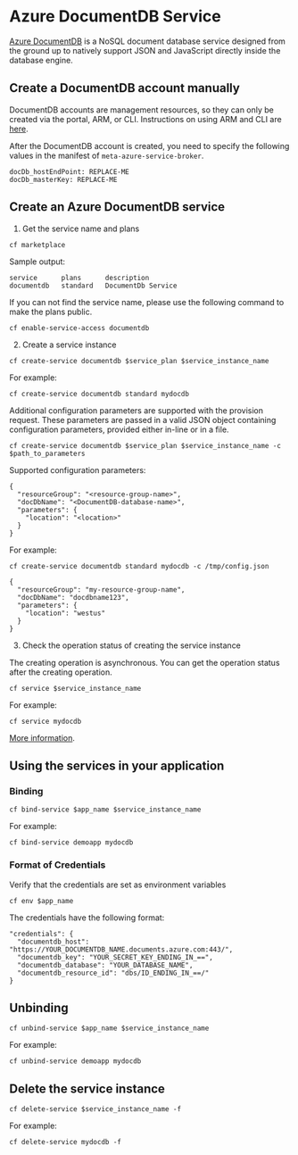 # Azure DocumentDB Service

[Azure DocumentDB](https://azure.microsoft.com/en-us/services/documentdb/) is a NoSQL document database service designed from the ground up to natively support JSON and JavaScript directly inside the database engine.

## Create a DocumentDB account manually

DocumentDB accounts are management resources, so they can only be created via the portal, ARM, or CLI. Instructions on using ARM and CLI are [here](https://azure.microsoft.com/documentation/articles/documentdb-automation-resource-manager-cli/).

After the DocumentDB account is created, you need to specify the following values in the manifest of `meta-azure-service-broker`.

  ```
  docDb_hostEndPoint: REPLACE-ME
  docDb_masterKey: REPLACE-ME
  ```

## Create an Azure DocumentDB service

1. Get the service name and plans

  ```
  cf marketplace
  ```

  Sample output:

  ```
  service      plans      description
  documentdb   standard   DocumentDb Service
  ```

  If you can not find the service name, please use the following command to make the plans public.

  ```
  cf enable-service-access documentdb
  ```

2. Create a service instance

  ```
  cf create-service documentdb $service_plan $service_instance_name
  ```

  For example:

  ```
  cf create-service documentdb standard mydocdb
  ```

  Additional configuration parameters are supported with the provision request. These parameters are passed in a valid JSON object containing configuration parameters, provided either in-line or in a file.

  ```
  cf create-service documentdb $service_plan $service_instance_name -c $path_to_parameters
  ```

  Supported configuration parameters:
  ```
  {
    "resourceGroup": "<resource-group-name>",
    "docDbName": "<DocumentDB-database-name>",
    "parameters": {
      "location": "<location>"
    }
  }
  ```

  For example:

  ```
  cf create-service documentdb standard mydocdb -c /tmp/config.json
  ```

  ```
  {
    "resourceGroup": "my-resource-group-name",
    "docDbName": "docdbname123",
    "parameters": {
      "location": "westus"
    }
  }
  ```

3. Check the operation status of creating the service instance

  The creating operation is asynchronous. You can get the operation status after the creating operation.

  ```
  cf service $service_instance_name
  ```

  For example:

  ```
  cf service mydocdb
  ```

[More information](http://docs.cloudfoundry.org/devguide/services/managing-services.html#create).

## Using the services in your application

### Binding

  ```
  cf bind-service $app_name $service_instance_name
  ```

  For example:

  ```
  cf bind-service demoapp mydocdb
  ```

### Format of Credentials

  Verify that the credentials are set as environment variables

  ```
  cf env $app_name
  ```

  The credentials have the following format:
  
  ```
  "credentials": {
    "documentdb_host": "https://YOUR_DOCUMENTDB_NAME.documents.azure.com:443/",
    "documentdb_key": "YOUR_SECRET_KEY_ENDING_IN_==",
    "documentdb_database": "YOUR_DATABASE_NAME",
    "documentdb_resource_id": "dbs/ID_ENDING_IN_==/"
  }
  ```

## Unbinding

  ```
  cf unbind-service $app_name $service_instance_name
  ```

  For example:

  ```
  cf unbind-service demoapp mydocdb
  ```

## Delete the service instance

  ```
  cf delete-service $service_instance_name -f
  ```

  For example:

  ```
  cf delete-service mydocdb -f
  ```
